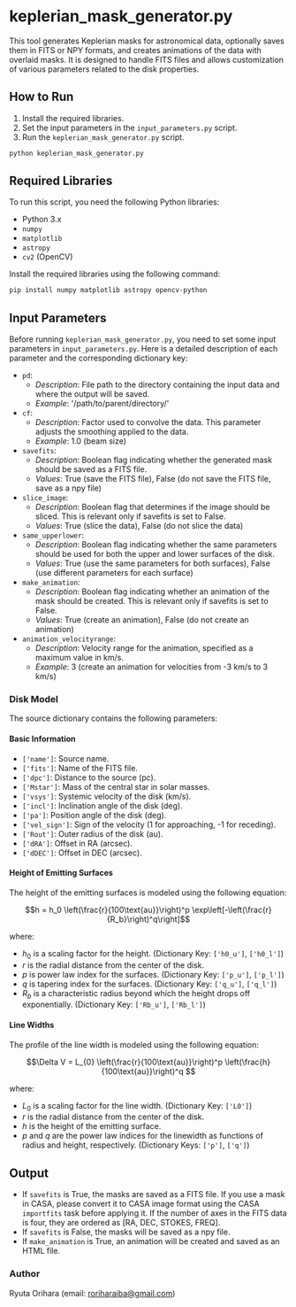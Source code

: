 # keplerian_mask_generator.py

This tool generates Keplerian masks for astronomical data, optionally saves them in FITS or NPY formats, and creates animations of the data with overlaid masks. It is designed to handle FITS files and allows customization of various parameters related to the disk properties.

## How to Run

1. Install the required libraries.
2. Set the input parameters in the `input_parameters.py` script.
3. Run the `keplerian_mask_generator.py` script.
```bash
python keplerian_mask_generator.py
```

## Required Libraries

To run this script, you need the following Python libraries:

- Python 3.x
- `numpy`
- `matplotlib`
- `astropy`
- `cv2` (OpenCV)

Install the required libraries using the following command:
```bash
pip install numpy matplotlib astropy opencv-python
```

## Input Parameters

Before running `keplerian_mask_generator.py`, you need to set some input parameters in `input_parameters.py`.  Here is a detailed description of each parameter and the corresponding dictionary key:

- `pd`:
   - *Description*: File path to the directory containing the input data and where the output will be saved.
   - *Example*: '/path/to/parent/directory/'
- `cf`:
   - *Description*: Factor used to convolve the data. This parameter adjusts the smoothing applied to the data.
   - *Example*: 1.0 (beam size)
- `savefits`:
   - *Description*: Boolean flag indicating whether the generated mask should be saved as a FITS file.
   - *Values*: True (save the FITS file), False (do not save the FITS file, save as a npy file)
- `slice_image`:
   - *Description*: Boolean flag that determines if the image should be sliced. This is relevant only if savefits is set to False.
   - *Values*: True (slice the data), False (do not slice the data)
- `same_upperlower`:
   - *Description*: Boolean flag indicating whether the same parameters should be used for both the upper and lower surfaces of the disk.
   - *Values*: True (use the same parameters for both surfaces), False (use different parameters for each surface)
- `make_animation`:
   - *Description*: Boolean flag indicating whether an animation of the mask should be created. This is relevant only if savefits is set to False.
   - *Values*: True (create an animation), False (do not create an animation)
- `animation_velocityrange`:
   - *Description*: Velocity range for the animation, specified as a maximum value in km/s.
   - *Example*: 3 (create an animation for velocities from -3 km/s to 3 km/s)

### Disk Model
The source dictionary contains the following parameters:

#### Basic Information
- `['name']`: Source name.
- `['fits']`: Name of the FITS file.
- `['dpc']`: Distance to the source (pc).
- `['Mstar']`: Mass of the central star in solar masses.
- `['vsys']`: Systemic velocity of the disk (km/s).
- `['incl']`: Inclination angle of the disk (deg).
- `['pa']`: Position angle of the disk (deg).
- `['vel_sign']`: Sign of the velocity (1 for approaching, -1 for receding).
- `['Rout']`: Outer radius of the disk (au).
- `['dRA']`: Offset in RA (arcsec).
- `['dDEC']`: Offset in DEC (arcsec).

#### Height of Emitting Surfaces

The height of the emitting surfaces is modeled using the following equation:

$$h = h_0 \left(\frac{r}{100\text{au}}\right)^p
\exp\left[-\left(\frac{r}{R_b}\right)^q\right]$$

where:
- $h_0$ is a scaling factor for the height. (Dictionary Key: `['h0_u']`, `['h0_l']`)
- $r$ is the radial distance from the center of the disk.
- $p$ is power law index for the surfaces. (Dictionary Key: `['p_u']`, `['p_l']`)
- $q$ is tapering index for the surfaces. (Dictionary Key: `['q_u']`, `['q_l']`)
- $R_b$ is a characteristic radius beyond which the height drops off exponentially. (Dictionary Key: `['Rb_u']`, `['Rb_l']`)

#### Line Widths
The profile of the line width is modeled using the following equation:

$$\Delta V = L_{0} \left(\frac{r}{100\text{au}}\right)^p
\left(\frac{h}{100\text{au}}\right)^q $$

where:
- $L_{0}$ is a scaling factor for the line width. (Dictionary Key: `['L0']`)
- $r$ is the radial distance from the center of the disk.
- $h$ is the height of the emitting surface.
- $p$ and $q$ are the power law indices for the linewidth as functions of radius and height, respectively. (Dictionary Keys: `['p']`, `['q']`)

## Output
- If `savefits` is True, the masks are saved as a FITS file. If you use a mask in CASA, please convert it to CASA image format using the CASA `importfits` task before applying it. If the number of axes in the FITS data is four, they are ordered as [RA, DEC, STOKES, FREQ].
- If `savefits` is False, the masks will be saved as a npy file.
- If `make_animation` is True, an animation will be created and saved as an HTML file.

### Author
Ryuta Orihara (email: roriharaiba@gmail.com)
